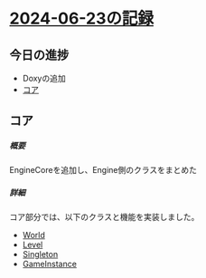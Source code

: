 # [2024-06-23の記録](../README.md)

## 今日の進捗
- Doxyの追加
- [コア](#コア)

## コア
##### 概要
EngineCoreを追加し、Engine側のクラスをまとめた
##### 詳細
コア部分では、以下のクラスと機能を実装しました。
- [World](https://github.com/Shatang0821/EngineBase/blob/main/EngineBase/World.h)
- [Level](https://github.com/Shatang0821/EngineBase/blob/main/EngineBase/Level.h)
- [Singleton](https://github.com/Shatang0821/EngineBase/blob/main/EngineBase/Singleton.h)
- [GameInstance](https://github.com/Shatang0821/EngineBase/blob/main/EngineBase/GameInstance.h)
